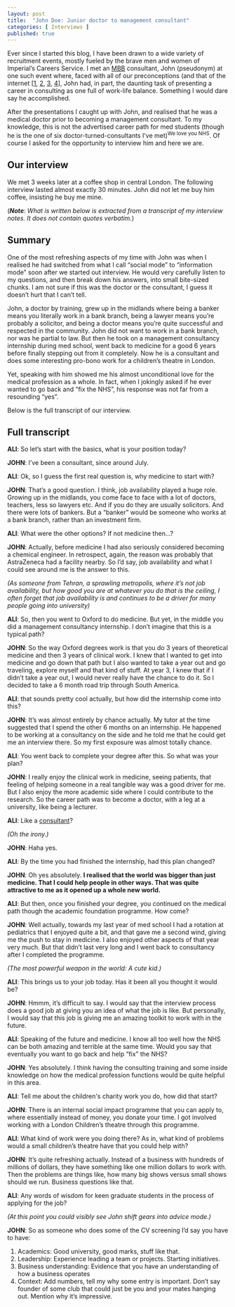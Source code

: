 ```yaml
---
layout: post
title:  "John Doe: Junior doctor to management consultant"
categories: [ Interviews ]
published: true
---
```



Ever since I started this blog, I have been drawn to a wide variety of recruitment events, mostly fueled by the brave men and women of Imperial’s Careers Service. I met an [MBB](https://en.wikipedia.org/wiki/Big_Three_(management_consultancies)) consultant, John (pseudonym) at one such event where, faced with all of our preconceptions (and that of the internet [[1](https://hbr.org/2019/05/the-stigma-that-keeps-consultants-from-using-flex-time), [2](https://www.quora.com/How-do-MBB-consultants-manage-their-work-life-balance), [3](https://managementconsulted.com/consulting-life/work-life-balance-does-it-exist-in-consulting/), [4](https://www.consultancy.uk/career/work-life-balance)], John had, in part, the daunting task of presenting a career in consulting as one full of work-life balance. Something I would dare say he accomplished. 

After the presentations I caught up with John, and realised that he was a medical doctor prior to becoming a management consultant. To my knowledge, this is not the advertised career path for med students (though he is the one of six doctor-turned-consultants I’ve met)<sup>We love you NHS</sup>. Of course I asked for the opportunity to interview him and here we are. 

## Our interview

We met 3 weeks later at a coffee shop in central London. The following interview lasted almost exactly 30 minutes. John did not let me buy him coffee, insisting he buy me mine. 

(***Note**: What is written below is extracted from a transcript of my interview notes. It does not contain quotes verbatim.*)

## Summary

One of the most refreshing aspects of my time with John was when I realised he had switched from what I call “social mode” to “information mode” soon after we started out interview. He would very carefully listen to my questions, and then break down his answers, into small bite-sized chunks. I am not sure if this was the doctor or the consultant, I guess it doesn’t hurt that I can’t tell. 

John, a doctor by training, grew up in the midlands where being a banker means you literally work in a bank branch, being a lawyer means you’re probably a solicitor, and being a doctor means you’re quite successful and respected in the community. John did not want to work in a bank branch, nor was he partial to law. But then he took on a management consultancy internship during med school, went back to medicine for a good 6 years before finally stepping out from it completely. Now he is a consultant and does some interesting pro-bono work for a children’s theatre in London. 

Yet, speaking with him showed me his almost unconditional love for the medical profession as a whole. In fact, when I jokingly asked if he ever wanted to go back and “fix the NHS”, his response was not far from a resounding “yes”. 

Below is the full transcript of our interview.

## Full transcript

**ALI**: So let’s start with the basics, what is your position today?

**JOHN**: I’ve been a consultant, since around July. 

**ALI**: Ok, so I guess the first real question is, why medicine to start with?

**JOHN**: That’s a good question. I think, job availability played a huge role. Growing up in the midlands, you come face to face with a lot of doctors, teachers, less so lawyers etc. And if you do they are usually solicitors. And there were lots of bankers. But a “banker” would be someone who works at a bank branch, rather than an investment firm. 

**ALI**: What were the other options? If not medicine then...?

**JOHN**: Actually, before medicine I had also seriously considered becoming a chemical engineer. In retrospect, again, the reason was probably that AstraZeneca had a facility nearby. So I’d say, job availability and what I could see around me is the answer to this. 

*(As someone from Tehran, a sprawling metropolis, where it’s not job availability, but how good you are at whatever you do that is the ceiling, I often forget that job availability is and continues to be a driver for many people going into university)*

**ALI**: So, then you went to Oxford to do medicine. But yet, in the middle you did a management consultancy internship. I don’t imagine that this is a typical path?

**JOHN**: So the way Oxford degrees work is that you do 3 years of theoretical medicine and then 3 years of clinical work. I knew that I wanted to get into medicine and go down that path but I also wanted to take a year out and go traveling, explore myself and that kind of stuff. At year 3, I knew that if I didn’t take a year out, I would never really have the chance to do it. So I decided to take a 6 month road trip through South America. 

**ALI**: that sounds pretty cool actually, but how did the internship come into this?

**JOHN**: It’s was almost entirely by chance actually. My tutor at the time suggested that I spend the other 6 months on an internship. He happened to be working at a consultancy on the side and he told me that he could get me an interview there. So my first exposure was almost totally chance. 

**ALI**: You went back to complete your degree after this. So what was your plan?

**JOHN**: I really enjoy the clinical work in medicine, seeing patients, that feeling of helping someone in a real tangible way was a good driver for me. But I also enjoy the more academic side where I could contribute to the research. So the career path was to become a doctor, with a leg at a university, like being a lecturer. 

**ALI**: Like a [consultant](https://www.rcplondon.ac.uk/education-practice/advice/consultant-physicians)?

*(Oh the irony.)*

**JOHN**: Haha yes. 

**ALI**: By the time you had finished the internship, had this plan changed?

**JOHN**: Oh yes absolutely. **I realised that the world was bigger than just medicine. That I could help people in other ways. That was quite attractive to me as it opened up a whole new world.**

**ALI**: But then, once you finished your degree, you continued on the medical path though the academic foundation programme. How come?

**JOHN**: Well actually, towards my last year of med school I had a rotation at pediatrics that I enjoyed quite a bit, and that gave me a second wind, giving me the push to stay in medicine. I also enjoyed other aspects of that year very much. But that didn’t last very long and I went back to consultancy after I completed the programme. 

*(The most powerful weapon in the world: A cute kid.)*

**ALI**: This brings us to your job today. Has it been all you thought it would be?

**JOHN**: Hmmm, it’s difficult to say. I would say that the interview process does a good job at giving you an idea of what the job is like. But personally, I would say that this job is giving me an amazing toolkit to work with in the future. 

**ALI**: Speaking of the future and medicine. I know all too well how the NHS can be both amazing and terrible at the same time. Would you say that eventually you want to go back and help “fix” the NHS?

**JOHN**: Yes absolutely. I think having the consulting training and some inside knowledge on how the medical profession functions would be quite helpful in this area. 

**ALI**: Tell me about the children's charity work you do, how did that start?

**JOHN**: There is an internal social impact programme that you can apply to, where essentially instead of money, you donate your time. I got involved working with a London Children’s theatre through this programme. 

**ALI**: What kind of work were you doing there? As in, what kind of problems would a small children’s theatre have that you could help with? 

**JOHN**: It’s quite refreshing actually. Instead of a business with hundreds of millions of dollars, they have something like one million dollars to work with. Then the problems are things like, how many big shows versus small shows should we run. Business questions like that. 

**ALI**: Any words of wisdom for keen graduate students in the process of applying for the job?

*(At this point you could visibly see John shift gears into advice mode.)*

**JOHN**: So as someone who does some of the CV screening I’d say you have to have:
1. Academics: Good university, good marks, stuff like that. 
2. Leadership: Experience leading a team or projects. Starting initiatives. 
3. Business understanding: Evidence that you have an understanding of how a business operates
4. Context: Add numbers, tell my why some entry is important. Don’t say founder of some club that could just be you and your mates hanging out. Mention why it’s impressive.








